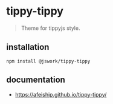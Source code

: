 # tippy-tippy
> Theme for tippyjs style.

## installation
```shell
npm install @jswork/tippy-tippy
```

## documentation
- https://afeiship.github.io/tippy-tippy/
